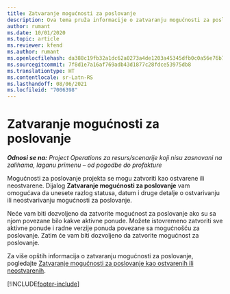 ```yaml
---
title: Zatvaranje mogućnosti za poslovanje
description: Ova tema pruža informacije o zatvaranju mogućnosti za poslovanje projekta.
author: rumant
ms.date: 10/01/2020
ms.topic: article
ms.reviewer: kfend
ms.author: rumant
ms.openlocfilehash: da388c19fb32a1dc62a0273a4de1203a45345dfb0c0a56e76b73cccc751e9545
ms.sourcegitcommit: 7f8d1e7a16af769adb43d1877c28fdce53975db8
ms.translationtype: HT
ms.contentlocale: sr-Latn-RS
ms.lasthandoff: 08/06/2021
ms.locfileid: "7006398"
---
```

# <a name="close-an-opportunity"></a>Zatvaranje mogućnosti za poslovanje

_**Odnosi se na:** Project Operations za resurs/scenarije koji nisu zasnovani na zalihama, laganu primenu – od pogodbe do profakture_

Mogućnosti za poslovanje projekta se mogu zatvoriti kao ostvarene ili neostvarene. Dijalog **Zatvaranje mogućnosti za poslovanje** vam omogućava da unesete razlog statusa, datum i druge detalje o ostvarivanju ili neostvarivanju mogućnosti za poslovanje.

Neće vam biti dozvoljeno da zatvorite mogućnost za poslovanje ako su sa njom povezane bilo kakve aktivne ponude. Možete istovremeno zatvoriti sve aktivne ponude i radne verzije ponuda povezane sa mogućnošću za poslovanje. Zatim će vam biti dozvoljeno da zatvorite mogućnost za poslovanje.

Za više opštih informacija o zatvaranju mogućnosti za poslovanje, pogledajte [Zatvaranje mogućnosti za poslovanje kao ostvarenih ili neostvarenih](/dynamics365/sales-enterprise/close-opportunity-won-lost-sales).


[!INCLUDE[footer-include](../includes/footer-banner.md)]